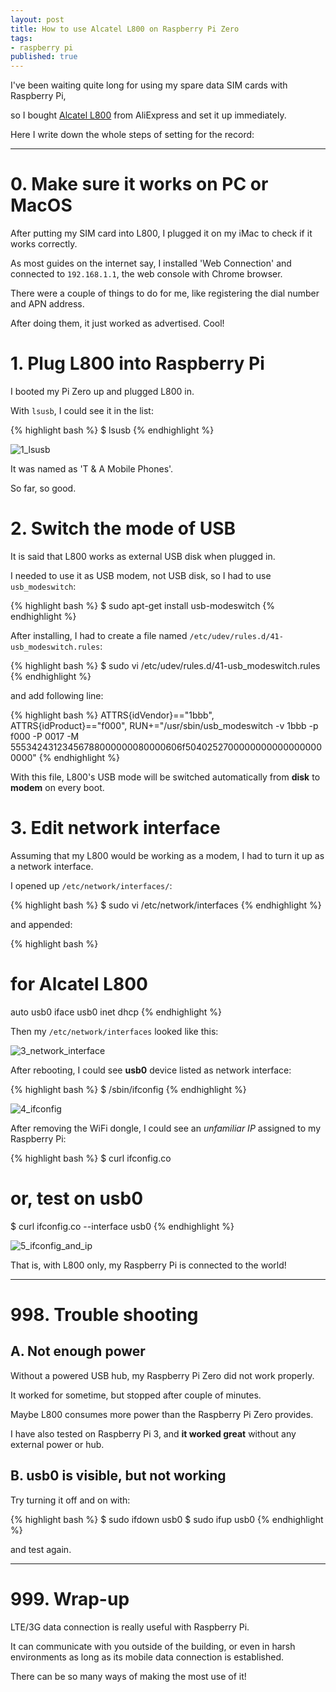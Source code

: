 ```yaml
---
layout: post
title: How to use Alcatel L800 on Raspberry Pi Zero
tags:
- raspberry pi
published: true
---
```


I've been waiting quite long for using my spare data SIM cards with Raspberry Pi,

so I bought [Alcatel L800](http://www.alcatel-mobile.com/global-en/products/detail/L800) from AliExpress and set it up immediately.

Here I write down the whole steps of setting for the record:

----

# 0. Make sure it works on PC or MacOS

After putting my SIM card into L800, I plugged it on my iMac to check if it works correctly.

As most guides on the internet say, I installed 'Web Connection' and connected to `192.168.1.1`, the web console with Chrome browser.

There were a couple of things to do for me, like registering the dial number and APN address.

After doing them, it just worked as advertised. Cool!

# 1. Plug L800 into Raspberry Pi

I booted my Pi Zero up and plugged L800 in.

With `lsusb`, I could see it in the list:

{% highlight bash %}
$ lsusb
{% endhighlight %}

![1_lsusb](https://cloud.githubusercontent.com/assets/185988/21514235/444728fe-cd06-11e6-908c-6db024f7e973.png)

It was named as 'T & A Mobile Phones'.

So far, so good.

# 2. Switch the mode of USB

It is said that L800 works as external USB disk when plugged in.

I needed to use it as USB modem, not USB disk, so I had to use `usb_modeswitch`:

{% highlight bash %}
$ sudo apt-get install usb-modeswitch
{% endhighlight %}

After installing, I had to create a file named `/etc/udev/rules.d/41-usb_modeswitch.rules`:

{% highlight bash %}
$ sudo vi /etc/udev/rules.d/41-usb_modeswitch.rules
{% endhighlight %}

and add following line:

{% highlight bash %}
ATTRS{idVendor}=="1bbb", ATTRS{idProduct}=="f000", RUN+="/usr/sbin/usb_modeswitch -v 1bbb -p f000 -P 0017 -M 55534243123456788000000080000606f50402527000000000000000000000"
{% endhighlight %}

With this file, L800's USB mode will be switched automatically from **disk** to **modem** on every boot.

# 3. Edit network interface

Assuming that my L800 would be working as a modem, I had to turn it up as a network interface.

I opened up `/etc/network/interfaces/`:

{% highlight bash %}
$ sudo vi /etc/network/interfaces
{% endhighlight %}

and appended:

{% highlight bash %}
# for Alcatel L800
auto usb0
iface usb0 inet dhcp
{% endhighlight %}

Then my `/etc/network/interfaces` looked like this:

![3_network_interface](https://cloud.githubusercontent.com/assets/185988/21514238/4929d8bc-cd06-11e6-9a26-8d6a782dc55b.png)

After rebooting, I could see **usb0** device listed as network interface:

{% highlight bash %}
$ /sbin/ifconfig
{% endhighlight %}

![4_ifconfig](https://cloud.githubusercontent.com/assets/185988/21514239/4bb75e88-cd06-11e6-97cc-71ac8d5e373b.png)

After removing the WiFi dongle, I could see an *unfamiliar IP* assigned to my Raspberry Pi:

{% highlight bash %}
$ curl ifconfig.co
# or, test on usb0
$ curl ifconfig.co --interface usb0
{% endhighlight %}

![5_ifconfig_and_ip](https://cloud.githubusercontent.com/assets/185988/21514240/4e753438-cd06-11e6-86b1-1eac4226a3ac.png)

That is, with L800 only, my Raspberry Pi is connected to the world!

----

# 998. Trouble shooting

## A. Not enough power

Without a powered USB hub, my Raspberry Pi Zero did not work properly.

It worked for sometime, but stopped after couple of minutes.

Maybe L800 consumes more power than the Raspberry Pi Zero provides.

I have also tested on Raspberry Pi 3, and **it worked great** without any external power or hub.

## B. usb0 is visible, but not working

Try turning it off and on with:

{% highlight bash %}
$ sudo ifdown usb0
$ sudo ifup usb0
{% endhighlight %}

and test again.

----

# 999. Wrap-up

LTE/3G data connection is really useful with Raspberry Pi.

It can communicate with you outside of the building, or even in harsh environments as long as its mobile data connection is established.

There can be so many ways of making the most use of it!

